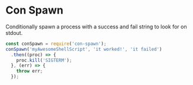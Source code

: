 Con Spawn
==================
Conditionally spawn a process with a success and fail string to look
for on stdout.

```javascript
const conSpawn = require('con-spawn');
conSpawn('myAwesomeShellScript', 'it worked!', 'it failed')
  .then((proc) => {
    proc.kill('SIGTERM');
  }, (err) => {
    throw err;
  });
```
